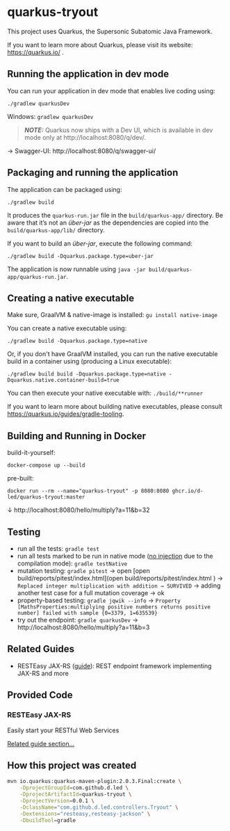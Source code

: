 # quarkus-tryout

This project uses Quarkus, the Supersonic Subatomic Java Framework.

If you want to learn more about Quarkus, please visit its website: https://quarkus.io/ .

## Running the application in dev mode

You can run your application in dev mode that enables live coding using:
```shell script
./gradlew quarkusDev
```

Windows: `gradlew quarkusDev`

> **_NOTE:_**  Quarkus now ships with a Dev UI, which is available in dev mode only at http://localhost:8080/q/dev/.

&rarr; Swagger-UI: http://localhost:8080/q/swagger-ui/

## Packaging and running the application

The application can be packaged using:
```shell script
./gradlew build
```
It produces the `quarkus-run.jar` file in the `build/quarkus-app/` directory.
Be aware that it’s not an _über-jar_ as the dependencies are copied into the `build/quarkus-app/lib/` directory.

If you want to build an _über-jar_, execute the following command:
```shell script
./gradlew build -Dquarkus.package.type=uber-jar
```

The application is now runnable using `java -jar build/quarkus-app/quarkus-run.jar`.

## Creating a native executable

Make sure, GraalVM & native-image is installed: `gu install native-image`

You can create a native executable using: 
```shell script
./gradlew build -Dquarkus.package.type=native
```

Or, if you don't have GraalVM installed, you can run the native executable build in a container using (producing a Linux executable): 
```shell script
./gradlew build build -Dquarkus.package.type=native -Dquarkus.native.container-build=true
```

You can then execute your native executable with: `./build/**runner`

If you want to learn more about building native executables, please consult https://quarkus.io/guides/gradle-tooling.

## Building and Running in Docker

build-it-yourself:

```shell
docker-compose up --build
```

pre-built:

```shell
docker run --rm --name="quarkus-tryout" -p 8080:8080 ghcr.io/d-led/quarkus-tryout:master
```

&darr; http://localhost:8080/hello/multiply?a=11&b=32

## Testing

- run all the tests: `gradle test`
- run all tests marked to be run in native mode
  ([no injection](https://quarkus.io/guides/getting-started-testing#native-executable-testing) 
  due to the compilation mode): `gradle testNative`
- mutation testing: `gradle pitest`
  &rarr; open [open build/reports/pitest/index.html](open build/reports/pitest/index.html )
  &rarr; `Replaced integer multiplication with addition → SURVIVED`
  &rarr; adding another test case for a full mutation coverage
  &rarr; ok
- property-based testing: `gradle jqwik --info`
  &rarr; `Property [MathsProperties:multiplying positive numbers returns positive number] failed with sample {0=3379, 1=635539}`
- try out the endpoint: `gradle quarkusDev` &rarr; http://localhost:8080/hello/multiply?a=11&b=3

## Related Guides

- RESTEasy JAX-RS ([guide](https://quarkus.io/guides/rest-json)): REST endpoint framework implementing JAX-RS and more

## Provided Code

### RESTEasy JAX-RS

Easily start your RESTful Web Services

[Related guide section...](https://quarkus.io/guides/getting-started#the-jax-rs-resources)

## How this project was created

```bash
mvn io.quarkus:quarkus-maven-plugin:2.0.3.Final:create \
    -DprojectGroupId=com.github.d.led \
    -DprojectArtifactId=quarkus-tryout \
    -DprojectVersion=0.0.1 \
    -DclassName="com.github.d.led.controllers.Tryout" \
    -Dextensions="resteasy,resteasy-jackson" \
    -DbuildTool=gradle
```

